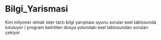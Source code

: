 # Bilgi_Yarismasi
Kim milyoner olmak ister tarzı bilgi yarışması oyunu
sorular exel tablosunda tutuluyor / program belirtilen dosya yolundaki exel tablosundan soruları çekiyor 
